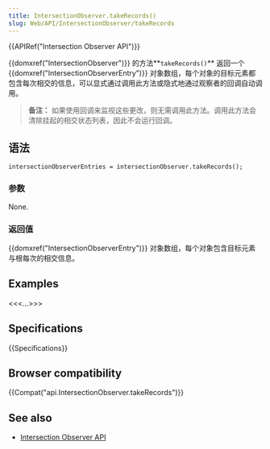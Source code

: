 ```yaml
---
title: IntersectionObserver.takeRecords()
slug: Web/API/IntersectionObserver/takeRecords
---
```

{{APIRef("Intersection Observer API")}}

{{domxref("IntersectionObserver")}} 的方法**`takeRecords()`** 返回一个 {{domxref("IntersectionObserverEntry")}} 对象数组，每个对象的目标元素都包含每次相交的信息，可以显式通过调用此方法或隐式地通过观察者的回调自动调用。

> **备注：** 如果使用回调来监视这些更改，则无需调用此方法。调用此方法会清除挂起的相交状态列表，因此不会运行回调。

## 语法

```plain
intersectionObserverEntries = intersectionObserver.takeRecords();
```

### 参数

None.

### 返回值

{{domxref("IntersectionObserverEntry")}} 对象数组，每个对象包含目标元素与根每次的相交信息。

## Examples

<<<...>>>

## Specifications

{{Specifications}}

## Browser compatibility

{{Compat("api.IntersectionObserver.takeRecords")}}

## See also

- [Intersection Observer API](/en-US/docs/Web/API/Intersection_Observer_API)
